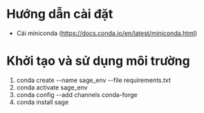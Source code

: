 # Hướng dẫn cài đặt
- Cài miniconda (https://docs.conda.io/en/latest/miniconda.html)

# Khởi tạo và sử dụng môi trường
1. conda create --name sage_env --file requirements.txt
2. conda activate sage_env
3. conda config --add channels conda-forge
4. conda install sage